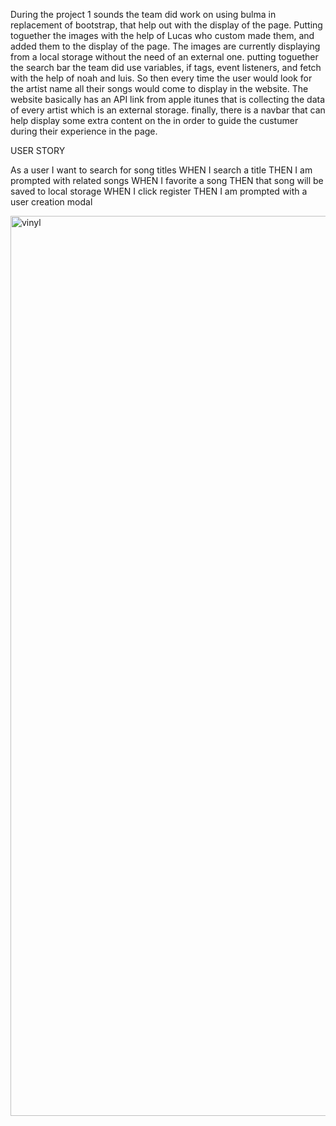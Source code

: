 During the project 1 sounds the team did work on using bulma in replacement of bootstrap, that help out with the display of the page. 
Putting toguether the images with the help of Lucas who custom made them, and added them to the display of the page. 
The images are currently displaying from a local storage without the need of an external one.
putting toguether the search bar the team did use variables, if tags, event listeners, and fetch with the help of noah and luis. 
So then every time the user would look for the artist name all their songs would come to display in the website. 
The website basically has an API link from apple itunes that is collecting the data of every artist which is an external storage. 
finally, there is a navbar that can help display some extra content on the in order to guide the custumer during their experience in the page. 

USER STORY

As a user I want to search for song titles 
WHEN I search a title THEN I am prompted with related songs 
WHEN I favorite a song THEN that song will be saved to local storage 
WHEN I click register THEN I am prompted with a user creation modal

<img width="1440" alt="vinyl" src="https://user-images.githubusercontent.com/106297412/185532111-273f94db-ce1a-46dd-96ec-afcff9d76039.png">

